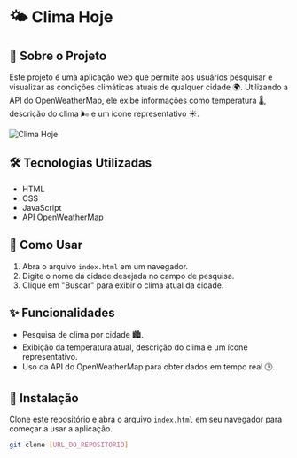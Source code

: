 # 🌤 Clima Hoje

## 📖 Sobre o Projeto

Este projeto é uma aplicação web que permite aos usuários pesquisar e visualizar as condições climáticas atuais de qualquer cidade 🌍. Utilizando a API do OpenWeatherMap, ele exibe informações como temperatura 🌡, descrição do clima 🌬 e um ícone representativo ☀️.

![Clima Hoje](https://via.placeholder.com/500x300?text=App+Clima+Hoje)

## 🛠 Tecnologias Utilizadas

- HTML
- CSS
- JavaScript
- API OpenWeatherMap

## 🚀 Como Usar

1. Abra o arquivo `index.html` em um navegador.
2. Digite o nome da cidade desejada no campo de pesquisa.
3. Clique em "Buscar" para exibir o clima atual da cidade.

## ✨ Funcionalidades

- Pesquisa de clima por cidade 🏙.
- Exibição da temperatura atual, descrição do clima e um ícone representativo.
- Uso da API do OpenWeatherMap para obter dados em tempo real 🕒.

## 🔧 Instalação

Clone este repositório e abra o arquivo `index.html` em seu navegador para começar a usar a aplicação.

```bash
git clone [URL_DO_REPOSITORIO]
